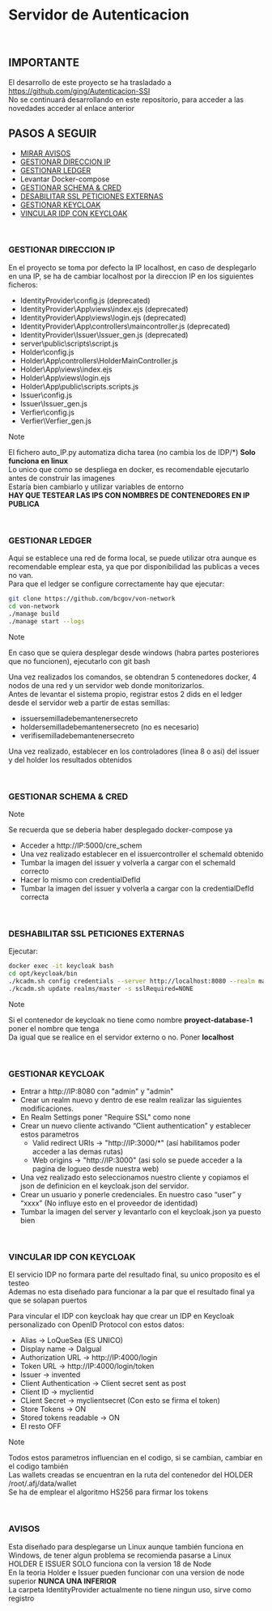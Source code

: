 
# Servidor de Autenticacion
<br>

## IMPORTANTE
El desarrollo de este proyecto se ha trasladado a https://github.com/ging/Autenticacion-SSI <br>
No se continuará desarrollando en este repositorio, para acceder a las novedades acceder al enlace anterior

## PASOS A SEGUIR

- [MIRAR AVISOS](#avisos)
- [GESTIONAR DIRECCION IP](#gestionar-direccion-ip)
- [GESTIONAR LEDGER](#gestionar-ledger)
- Levantar Docker-compose
- [GESTIONAR SCHEMA & CRED](#gestionar-schema--cred)
- [DESABILITAR SSL PETICIONES EXTERNAS](#deshabilitar-ssl-peticiones-externas)
- [GESTIONAR KEYCLOAK](#gestionar-keycloak)
- [VINCULAR IDP CON KEYCLOAK](#vincular-idp-con-keycloak)

<br>

### GESTIONAR DIRECCION IP

En el proyecto se toma por defecto la IP localhost, en caso de desplegarlo en una IP, se ha de cambiar localhost por la direccion IP en los siguientes ficheros:
- IdentityProvider\config.js (deprecated)
- IdentityProvider\App\views\index.ejs (deprecated)
- IdentityProvider\App\views\login.ejs (deprecated)
- IdentityProvider\App\controllers\maincontroller.js (deprecated)
- IdentityProvider\Issuer\Issuer_gen.js (deprecated)
- server\public\scripts\script.js
- Holder\config.js
- Holder\App\controllers\HolderMainController.js
- Holder\App\views\index.ejs
- Holder\App\views\login.ejs
- Holder\App\public\scripts.scripts.js
- Issuer\config.js
- Issuer\Issuer_gen.js
- Verfier\config.js
- Verfier\Verfier_gen.js

> [!NOTE]
> El fichero auto_IP.py automatiza dicha tarea (no cambia los de IDP/*)  **Solo funciona en linux**<br>
> Lo unico que como se despliega en docker, es recomendable ejecutarlo antes de construir las imagenes <br>
> Estaría bien cambiarlo y utilizar variables de entorno <br>
> **HAY QUE TESTEAR LAS IPS CON NOMBRES DE CONTENEDORES EN IP PUBLICA** <br>

<br>

### GESTIONAR LEDGER

Aqui se establece una red de forma local, se puede utilizar otra aunque es recomendable emplear esta, ya que por disponibilidad las publicas a veces no van. <br>
Para que el ledger se configure correctamente hay que ejecutar:
```bash
git clone https://github.com/bcgov/von-network
cd von-network
./manage build
./manage start --logs
```
> [!NOTE]
> En caso que se quiera desplegar desde windows (habra partes posteriores que no funcionen), ejecutarlo con git bash<br>

Una vez realizados los comandos, se obtendran 5 contenedores docker, 4 nodos de una red y un servidor web donde monitorizarlos. <br>
Antes de levantar el sistema propio, registrar estos 2 dids en el ledger desde el servidor web a partir de estas semillas:
- issuersemilladebemantenersecreto
- holdersemilladebemantenersecreto (no es necesario)
- verifisemilladebemantenersecreto <br>

Una vez realizado, establecer en los controladores (linea 8 o asi) del issuer y del holder los resultados obtenidos <br>

<br>

### GESTIONAR SCHEMA & CRED
> [!NOTE]
> Se recuerda que se deberia haber desplegado docker-compose ya<br>

- Acceder a http://IP:5000/cre_schem <br>
- Una vez realizado establecer en el issuercontroller el schemaId obtenido <br>
- Tumbar la imagen del issuer y volverla a cargar con el schemaId correcto <br>
- Hacer lo mismo con credentialDefId <br>
- Tumbar la imagen del issuer y volverla a cargar con la credentialDefId correcta <br>

<br>

### DESHABILITAR SSL PETICIONES EXTERNAS

Ejecutar:
```bash
docker exec -it keycloak bash
cd opt/keycloak/bin
./kcadm.sh config credentials --server http://localhost:8080 --realm master --user admin
./kcadm.sh update realms/master -s sslRequired=NONE
```
> [!NOTE]
> Si el contenedor de keycloak no tiene como nombre **proyect-database-1** poner el nombre que tenga <br>
> Da igual que se realice en el servidor externo o no. Poner **localhost**

<br>

### GESTIONAR KEYCLOAK

- Entrar a http://IP:8080 con "admin" y "admin"
- Crear un realm nuevo y dentro de ese realm realizar las siguientes modificaciones.
- En Realm Settings poner "Require SSL" como none
- Crear un nuevo cliente activando “Client authentication” y establecer estos parametros 
    - Valid redirect URIs -> "http://IP:3000/*" (así habilitamos poder acceder a las demas rutas)<br>
    - Web origins -> "http://IP:3000" (asi solo se puede acceder a la pagina de logueo desde nuestra web)<br> 
- Una vez realizado esto seleccionamos nuestro cliente y copiamos el json de definicion en el keycloak.json del servidor. 
- Crear un usuario y ponerle credenciales. En nuestro caso “user” y “xxxx” (No influye esto en el proveedor de identidad) 
- Tumbar la imagen del server y levantarlo con el keycloak.json ya puesto bien

<br>

### VINCULAR IDP CON KEYCLOAK

El servicio IDP no formara parte del resultado final, su unico proposito es el testeo <br>
Ademas no esta diseñado para funcionar a la par que el resultado final ya que se solapan puertos <br>

Para vincular el IDP con keycloak hay que crear un IDP en Keycloak personalizado con OpenID Protocol con estos datos:

- Alias -> LoQueSea (ES UNICO)
- Display name -> DaIgual
- Authorization URL -> http://IP:4000/login
- Token URL -> http://IP:4000/login/token
- Issuer -> invented
- Client Authentication -> Client secret sent as post
- Client ID -> myclientid  
- CLient Secret -> myclientsecret (Con esto se firma el token)
- Store Tokens -> ON
- Stored tokens readable -> ON
- El resto OFF

> [!NOTE]
> Todos estos parametros influencian en el codigo, si se cambian, cambiar en el codigo también <br>
> Las wallets creadas se encuentran en la ruta del contenedor del HOLDER /root/.afj/data/wallet <br>
> Se ha de emplear el algoritmo HS256 para firmar los tokens 

<br>

### AVISOS

Esta diseñado para desplegarse un Linux aunque también funciona en Windows, de tener algun problema se recomienda pasarse a Linux <br>
HOLDER E ISSUER SOLO funciona con la version 18 de Node <br>
En la teoria Holder e Issuer pueden funcionar con una version de node superior **NUNCA UNA INFERIOR** <br>
La carpeta IdentityProvider actualmente no tiene ningun uso, sirve como registro <br>

<br>
